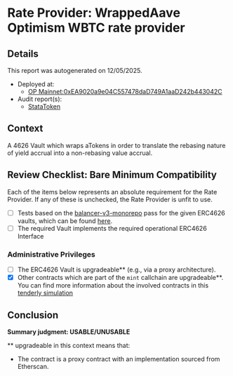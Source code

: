 
# Rate Provider: WrappedAave Optimism WBTC rate provider

## Details
This report was autogenerated on 12/05/2025.

- Deployed at:
    - [OP Mainnet:0xEA9020a9e04C557478daD749A1aaD242b443042C](https://optimistic.etherscan.io/address/0xEA9020a9e04C557478daD749A1aaD242b443042C)
- Audit report(s):
    - [StataToken](https://github.com/bgd-labs/aave-v3-origin/blob/main/audits/2024-12-05_MixBytes_AaveStataToken(watoken)SecurityAuditReport.pdf)

## Context
A 4626 Vault which wraps aTokens in order to translate the rebasing nature of yield accrual into a non-rebasing value accrual.

## Review Checklist: Bare Minimum Compatibility
Each of the items below represents an absolute requirement for the Rate Provider. If any of these is unchecked, the Rate Provider is unfit to use.

- [ ] Tests based on the [balancer-v3-monorepo](https://github.com/balancer/balancer-v3-monorepo/tree/main/pkg/vault/test/foundry/fork) pass for the given ERC4626 vaults, which can be found [here](https://github.com/balancer/balancer-v3-erc4626-tests/tree/main/test).
- [ ] The required Vault implements the required operational ERC4626 Interface

### Administrative Privileges
- [ ] The ERC4626 Vault is upgradeable** (e.g., via a proxy architecture).
- [x] Other contracts which are part of the `mint` callchain are upgradeable**. You can find more information
   about the involved contracts in this [tenderly simulation](https://www.tdly.co/shared/simulation/0508496e-90e9-4fef-9d3c-e1c68e0c6565)

## Conclusion
**Summary judgment: USABLE/UNUSABLE**

** upgradeable in this context means that:
- The contract is a proxy contract with an implementation sourced from Etherscan.
    
